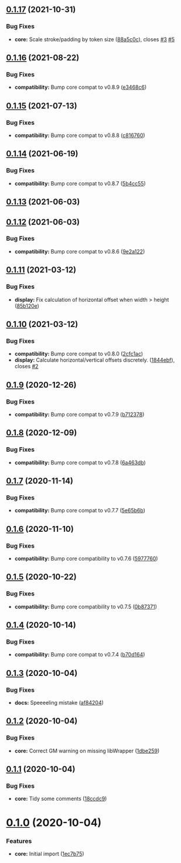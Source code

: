 ## [0.1.17](https://github.com/sPOiDar/fvtt-module-better-target/compare/v0.1.16...v0.1.17) (2021-10-31)


### Bug Fixes

* **core:** Scale stroke/padding by token size ([88a5c0c](https://github.com/sPOiDar/fvtt-module-better-target/commit/88a5c0c)), closes [#3](https://github.com/sPOiDar/fvtt-module-better-target/issues/3) [#5](https://github.com/sPOiDar/fvtt-module-better-target/issues/5)




## [0.1.16](https://github.com/sPOiDar/fvtt-module-better-target/compare/v0.1.15...v0.1.16) (2021-08-22)


### Bug Fixes

* **compatibility:** Bump core compat to v0.8.9 ([e3468c6](https://github.com/sPOiDar/fvtt-module-better-target/commit/e3468c6))




## [0.1.15](https://github.com/sPOiDar/fvtt-module-better-target/compare/v0.1.14...v0.1.15) (2021-07-13)


### Bug Fixes

* **compatibility:** Bump core compat to v0.8.8 ([c816760](https://github.com/sPOiDar/fvtt-module-better-target/commit/c816760))




## [0.1.14](https://github.com/sPOiDar/fvtt-module-better-target/compare/v0.1.13...v0.1.14) (2021-06-19)


### Bug Fixes

* **compatibility:** Bump core compat to v0.8.7 ([5b4cc55](https://github.com/sPOiDar/fvtt-module-better-target/commit/5b4cc55))




## [0.1.13](https://github.com/sPOiDar/fvtt-module-better-target/compare/v0.1.12...v0.1.13) (2021-06-03)




## [0.1.12](https://github.com/sPOiDar/fvtt-module-better-target/compare/v0.1.11...v0.1.12) (2021-06-03)


### Bug Fixes

* **compatibility:** Bump core compat to v0.8.6 ([9e2a122](https://github.com/sPOiDar/fvtt-module-better-target/commit/9e2a122))




## [0.1.11](https://github.com/sPOiDar/fvtt-module-better-target/compare/v0.1.10...v0.1.11) (2021-03-12)


### Bug Fixes

* **display:** Fix calculation of horizontal offset when width > height ([85b120e](https://github.com/sPOiDar/fvtt-module-better-target/commit/85b120e))




## [0.1.10](https://github.com/sPOiDar/fvtt-module-better-target/compare/v0.1.9...v0.1.10) (2021-03-12)


### Bug Fixes

* **compatibility:** Bump core compat to v0.8.0 ([2cfc1ac](https://github.com/sPOiDar/fvtt-module-better-target/commit/2cfc1ac))
* **display:** Calculate horizontal/vertical offsets discretely. ([1844ebf](https://github.com/sPOiDar/fvtt-module-better-target/commit/1844ebf)), closes [#2](https://github.com/sPOiDar/fvtt-module-better-target/issues/2)




## [0.1.9](https://github.com/sPOiDar/fvtt-module-better-target/compare/v0.1.8...v0.1.9) (2020-12-26)


### Bug Fixes

* **compatibility:** Bump core compat to v0.7.9 ([b712378](https://github.com/sPOiDar/fvtt-module-better-target/commit/b712378))




## [0.1.8](https://github.com/sPOiDar/fvtt-module-better-target/compare/v0.1.7...v0.1.8) (2020-12-09)


### Bug Fixes

* **compatibility:** Bump core compat to v0.7.8 ([6a463db](https://github.com/sPOiDar/fvtt-module-better-target/commit/6a463db))




## [0.1.7](https://github.com/sPOiDar/fvtt-module-better-target/compare/v0.1.6...v0.1.7) (2020-11-14)


### Bug Fixes

* **compatibility:** Bump core compat to v0.7.7 ([5e65b6b](https://github.com/sPOiDar/fvtt-module-better-target/commit/5e65b6b))




## [0.1.6](https://github.com/sPOiDar/fvtt-module-better-target/compare/v0.1.5...v0.1.6) (2020-11-10)


### Bug Fixes

* **compatibility:** Bump core compatibility to v0.7.6 ([5977760](https://github.com/sPOiDar/fvtt-module-better-target/commit/5977760))




## [0.1.5](https://github.com/sPOiDar/fvtt-module-better-target/compare/v0.1.4...v0.1.5) (2020-10-22)


### Bug Fixes

* **compatibility:** Bump core compatibility to v0.7.5 ([0b87371](https://github.com/sPOiDar/fvtt-module-better-target/commit/0b87371))




## [0.1.4](https://github.com/sPOiDar/fvtt-module-better-target/compare/v0.1.3...v0.1.4) (2020-10-14)


### Bug Fixes

* **compatibility:** Bump core compat to v0.7.4 ([b70d164](https://github.com/sPOiDar/fvtt-module-better-target/commit/b70d164))




## [0.1.3](https://github.com/sPOiDar/fvtt-module-better-target/compare/v0.1.2...v0.1.3) (2020-10-04)


### Bug Fixes

* **docs:** Speeeeling mistake ([af84204](https://github.com/sPOiDar/fvtt-module-better-target/commit/af84204))




## [0.1.2](https://github.com/sPOiDar/fvtt-module-better-target/compare/v0.1.1...v0.1.2) (2020-10-04)


### Bug Fixes

* **core:** Correct GM warning on missing libWrapper ([1dbe259](https://github.com/sPOiDar/fvtt-module-better-target/commit/1dbe259))




## [0.1.1](https://github.com/sPOiDar/fvtt-module-better-target/compare/v0.1.0...v0.1.1) (2020-10-04)


### Bug Fixes

* **core:** Tidy some comments ([18ccdc9](https://github.com/sPOiDar/fvtt-module-better-target/commit/18ccdc9))




# [0.1.0](https://github.com/sPOiDar/fvtt-module-better-target/compare/0.0.0...v0.1.0) (2020-10-04)


### Features

* **core:** Initial import ([1ec7b75](https://github.com/sPOiDar/fvtt-module-better-target/commit/1ec7b75))




